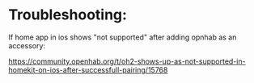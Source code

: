 
# Troubleshooting:

If home app in ios shows "not supported" after adding opnhab as an accessory:

https://community.openhab.org/t/oh2-shows-up-as-not-supported-in-homekit-on-ios-after-successfull-pairing/15768
